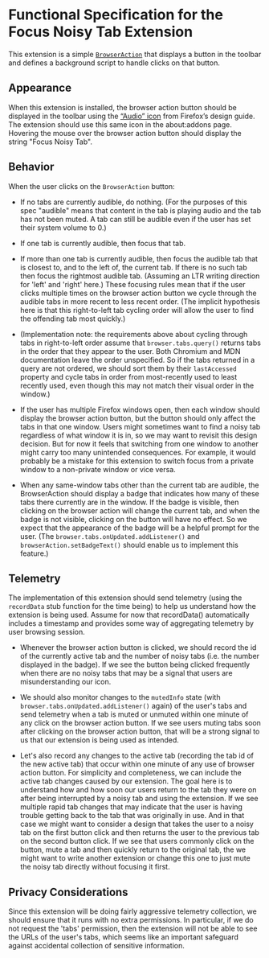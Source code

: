# Functional Specification for the Focus Noisy Tab Extension

This extension is a simple
[`BrowserAction`](https://developer.mozilla.org/en-US/Add-ons/WebExtensions/API/browserAction)
that displays a button in the toolbar and defines a background script
to handle clicks on that button.

## Appearance

When this extension is installed, the browser action button should be
displayed in the toolbar using the [“Audio”
icon](https://design.firefox.com/icons/viewer/#audio) from Firefox’s
design guide. The extension should use this same icon in the
about:addons page. Hovering the mouse over the browser action button
should display the string "Focus Noisy Tab".

## Behavior

When the user clicks on the `BrowserAction` button:

- If no tabs are currently audible, do nothing. (For the purposes of
  this spec "audible" means that content in the tab is playing
  audio and the tab has not been muted. A tab can still be audible
  even if the user has set their system volume to 0.)

- If one tab is currently audible, then focus that tab.

- If more than one tab is currently audible, then focus the audible
  tab that is closest to, and to the left of, the current tab. If
  there is no such tab then focus the rightmost audible
  tab. (Assuming an LTR writing direction for 'left' and 'right'
  here.) These focusing rules mean that if the user clicks multiple
  times on the browser action button we cycle through the audible
  tabs in more recent to less recent order. (The implicit hypothesis
  here is that this right-to-left tab cycling order will allow the
  user to find the offending tab most quickly.)

- (Implementation note: the requirements above about cycling through
  tabs in right-to-left order assume that `browser.tabs.query()`
  returns tabs in the order that they appear to the user. Both
  Chromium and MDN documentation leave the order unspecified. So if
  the tabs returned in a query are not ordered, we should sort them
  by their `lastAccessed` property and cycle tabs in order from
  most-recently used to least recently used, even though this may
  not match their visual order in the window.)

- If the user has multiple Firefox windows open, then each window
  should display the browser action button, but the button should
  only affect the tabs in that one window. Users might sometimes
  want to find a noisy tab regardless of what window it is in, so
  we may want to revisit this design decision. But for now it feels
  that switching from one window to another might carry too many
  unintended consequences. For example, it would probably be a
  mistake for this extension to switch focus from a private window
  to a non-private window or vice versa.

- When any same-window tabs other than the current tab are audible,
  the BrowserAction should display a badge that indicates how many of
  these tabs there currently are in the window. If the badge is
  visible, then clicking on the browser action will change the current
  tab, and when the badge is not visible, clicking on the button will
  have no effect. So we expect that the appearance of the badge will
  be a helpful prompt for the user. (The
  `browser.tabs.onUpdated.addListener()` and
  `browserAction.setBadgeText()` should enable us to implement this
  feature.)

## Telemetry

The implementation of this extension should send telemetry (using the
`recordData` stub function for the time being) to help us understand
how the extension is being used. Assume for now that recordData()
automatically includes a timestamp and provides some way of
aggregating telemetry by user browsing session.

- Whenever the browser action button is clicked, we should record
  the id of the currently active tab and the number of
  noisy tabs (i.e. the number displayed in the badge). If we see the
  button being clicked frequently when there are no noisy tabs that
  may be a signal that users are misunderstanding our icon.

- We should also monitor changes to the `mutedInfo` state (with
  `browser.tabs.onUpdated.addListener()` again) of the user's tabs
  and send telemetry when a tab is muted or unmuted within one
  minute of any click on the browser action button. If we see users
  muting tabs soon after clicking on the browser action button, that
  will be a strong signal to us that our extension is being used as
  intended.

- Let's also record any changes to the active tab (recording the tab
  id of the new active tab) that occur within one minute of any use of
  browser action button. For simplicity and completeness, we can
  include the active tab changes caused by our extension. The goal
  here is to understand how and how soon our users return to the tab
  they were on after being interrupted by a noisy tab and using the
  extension. If we see multiple rapid tab changes that may indicate
  that the user is having trouble getting back to the tab that was
  originally in use. And in that case we might want to consider a
  design that takes the user to a noisy tab on the first button click
  and then returns the user to the previous tab on the second button
  click. If we see that users commonly click on the button, mute a tab
  and then quickly return to the original tab, the we might want to
  write another extension or change this one to just mute the noisy
  tab directly without focusing it first.

## Privacy Considerations

Since this extension will be doing fairly aggressive telemetry
collection, we should ensure that it runs with no extra
permissions. In particular, if we do not request the 'tabs'
permission, then the extension will not be able to see the URLs of the
user's tabs, which seems like an important safeguard against
accidental collection of sensitive information.
